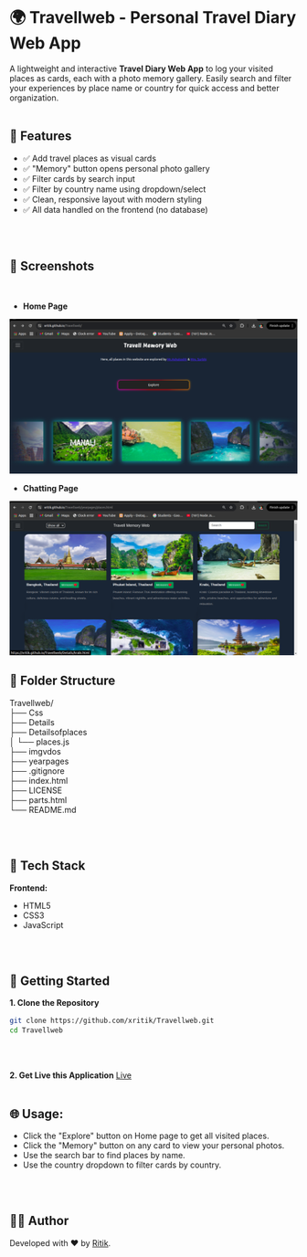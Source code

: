 # 🌍 Travellweb - Personal Travel Diary Web App

A lightweight and interactive **Travel Diary Web App** to log your visited places as cards, each with a photo memory gallery. Easily search and filter your experiences by place name or country for quick access and better organization.
<br>
<br>

## 🚀 Features

- ✅ Add travel places as visual cards
- ✅ "Memory" button opens personal photo gallery
- ✅ Filter cards by search input
- ✅ Filter by country name using dropdown/select
- ✅ Clean, responsive layout with modern styling
- ✅ All data handled on the frontend (no database)
<br>
<br>

## 📸 Screenshots
<br>

- **Home Page**
<img src="imgvdos/png/Dashboard.png">
<br>

- **Chatting Page**
<img src="imgvdos/png/Visited_Places.png">

## 📂 Folder Structure

Travellweb/            <br>
├── Css                <br>
├── Details            <br>
├── Detailsofplaces    <br>
│   └── places.js      <br>
├── imgvdos            <br>
├── yearpages          <br>
├── .gitignore         <br>
├── index.html         <br>
├── LICENSE            <br>
├── parts.html         <br>
└── README.md          <br>

<br>
<br>

## 🧪 Tech Stack

**Frontend:**

- HTML5
- CSS3
- JavaScript

<br>
<br>

## 🔧 Getting Started

**1. Clone the Repository**

```bash
git clone https://github.com/xritik/Travellweb.git
cd Travellweb
```
<br>
<br>

**2. Get Live this Application**
[Live](https://xritik.github.io/Travellweb)
<br>
<br>

## 🌐 Usage:

- Click the "Explore" button on Home page to get all visited places.
- Click the "Memory" button on any card to view your personal photos.
- Use the search bar to find places by name.
- Use the country dropdown to filter cards by country.
<br>
<br>

## 👨‍💻 Author
Developed with ❤️ by [Ritik](https://github.com/xritik).
